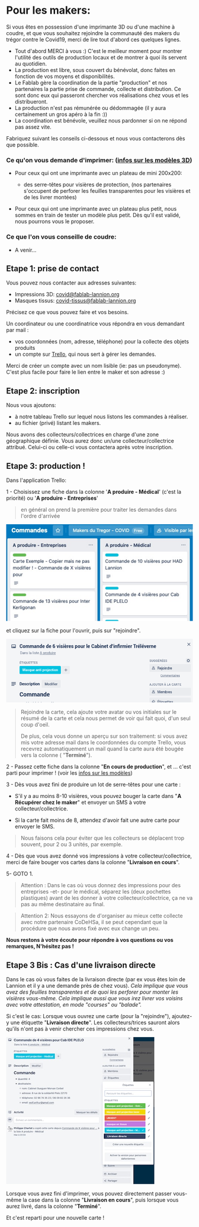 Pour les makers:
================

Si vous êtes en possession d'une imprimante 3D ou d'une machine à coudre,
et que vous souhaitez rejoindre la communauté des makers du trégor contre le Covid19,
 merci de lire tout d'abord ces quelques lignes.

- Tout d'abord MERCI à vous :) C'est le meilleur moment pour montrer
  l'utilité des outils de production locaux et de montrer à quoi
  ils servent au quotidien.
- La production est libre, sous couvert du bénévolat, donc faites
  en fonction de vos moyens et disponibilités.
- Le Fablab gère la coordination de la partie "production" et nos partenaires la partie
  prise de commande, collecte et distribution.
  Ce sont donc eux qui passeront chercher vos réalisations chez vous et les distribueront.
- La production n'est pas rémunérée ou dédommagée (il y aura certainement un
  gros apéro à la fin :))
- La coordination est bénévole, veuillez nous pardonner si on ne répond pas
  assez vite. 
  
Fabriquez suivant les conseils ci-dessous et nous vous contacterons dès que possible.
  
###   Ce qu'on vous demande d'imprimer: ([infos sur les modèles 3D](modeles3DCovid.md))
-  Pour ceux qui ont une imprimante avec un plateau de mini 200x200: 
   - des serre-têtes pour visières de protection, (nos partenaires s'occupent de perforer les feuilles transparentes pour les visières et de les livrer montées)

-  Pour ceux qui ont une imprimante avec un plateau plus petit, nous sommes en train de tester un modèle plus petit. Dès qu'il est validé, nous pourrons vous le proposer.

###  Ce que l'on vous conseille de coudre:
   - A venir...


Etape 1: prise de contact
-----------

Vous pouvez nous contacter aux adresses suivantes:
 - Impressions 3D: [covid@fablab-lannion.org](mailto://covid@fablab-lannion.org)
 - Masques tissus: [covid-tissus@fablab-lannion.org](mailto://covid-tissus@fablab-lannion.org)

Précisez ce que vous pouvez faire et vos besoins.

Un coordinateur ou une coordinatrice vous répondra en vous demandant par mail :
-  vos coordonnées (nom, adresse, téléphone) pour la collecte des objets produits
-  un compte sur [Trello](https://trello.com),  qui nous sert à gérer les demandes.

  Merci de créer un compte avec un nom lisible (ie: pas un pseudonyme).
  C'est plus facile pour faire le lien entre le maker et son adresse :)
  
 
Etape 2: inscription
------------

Nous vous ajoutons:

- à notre tableau Trello sur lequel nous listons les commandes à réaliser.
- au fichier (privé) listant les makers.

Nous avons des collecteurs/collectrices en charge d'une zone géographique définie. 
Vous aurez donc un/une collecteur/collectrice attribué. 
Celui-ci ou celle-ci vous contactera après votre inscription.
  



Etape 3: production !
------

Dans l'application Trello:

1 - Choisissez une fiche dans la colonne '**A produire - Médical**' (c'est la priorité) ou '**A produire - Entreprises**'
> en général on prend la première pour traiter les demandes dans l'ordre d'arrivée

 ![trello-aproduire](./images/covid19/ColonnesAproduire.jpg)


 et cliquez sur la fiche pour l'ouvrir, puis sur "rejoindre".
  
  ![trello-rejoindre](./images/covid19/trello1.png)
  
  

> Rejoindre la carte, cela ajoute votre avatar ou vos initiales sur le résumé de la carte et cela nous permet de voir qui fait quoi, d'un seul coup d'oeil.
>  
> De plus, cela vous donne un aperçu sur son traitement: si vous avez mis votre adresse mail dans le coordonnées du compte Trello, 
> vous recevrez automatiquement un mail quand la carte aura été bougée vers la colonne ( "**Terminé**"). 

 2 - Passez cette fiche dans la colonne "**En cours de production**", et ... c'est parti pour imprimer ! (voir les [infos sur les modèles](modeles3DCovid.md))
 
 3 -  Dès vous avez fini de produire un lot de serre-têtes pour une carte : 
 	
 - S'il y a au moins 8-10 visières, vous pouvez bouger la carte dans "**A Récupérer chez le maker**" et envoyer un SMS à votre collecteur/collectrice. 

 - Si la carte fait moins de 8, attendez d'avoir fait une autre carte pour envoyer le SMS.

> Nous faisons cela pour éviter que les collecteurs se déplacent trop souvent, pour 2 ou 3 unités, par exemple.



4 - Dès que vous avez donné vos impressions à votre collecteur/collectrice, merci de faire bouger vos cartes dans la colonne "**Livraison en cours**".

5- GOTO 1.


> Attention : Dans le cas où vous donnez des impressions pour des entreprises -et- pour le médical, séparez les (deux pochettes plastiques) avant de les donner à votre collecteur/collectrice, ça ne va pas au même destinataire au final.

> Attention 2: Nous essayons de d'organiser au mieux cette collecte avec notre partenaire CoDeHSa, il se peut cependant que la procédure que nous avons fixé avec eux change un peu. 

<b>Nous restons à votre écoute pour répondre à vos questions ou vos remarques, N'hésitez pas !</b>
 

Etape 3 Bis : Cas d'une livraison directe
------------------------------------------
Dans le cas où vous faites de la livraison directe (par ex vous êtes loin de Lannion et il y a une demande près de chez vous).
*Cela implique que vous avez des feuilles transparentes et de quoi les perforer pour monter les visières vous-même.
Cela implique aussi que vous irez livrer vos voisins avec votre attestation, en mode "courses" ou "balade".*

Si c'est le cas: Lorsque vous ouvrez une carte (pour la "rejoindre"), ajoutez-y une étiquette "**Livraison directe**". 
Les collecteurs/trices sauront alors qu'ils n'ont pas à venir chercher ces impressions chez vous.

![tiquettesTrello](./images/covid19/EtiquettesTrello.jpg)

Lorsque vous avez fini d'imprimer, vous pouvez directement passer vous-même la case dans la colonne "**Livraison en cours**", 
puis lorsque vous aurez livré, dans la colonne "**Terminé**".

Et c'est reparti pour une nouvelle carte !





